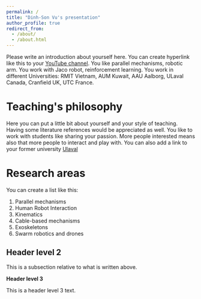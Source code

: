 ```yaml
---
permalink: /
title: "Dinh-Son Vu's presentation"
author_profile: true
redirect_from: 
  - /about/
  - /about.html
---
```

Please write an introduction about yourself here. You can create hyperlink like this to your [YouTube channel](https://www.youtube.com/@AcademiaRobot). 
You like parallel mechanisms, robotic arm. You work with Jaco robot, reinforcement learning. You work in different Universities: RMIT Vietnam, AUM Kuwait, AAU Aalborg, ULaval Canada, Cranfield UK, UTC France. 

Teaching's philosophy
======
Here you can put a little bit about yourself and your style of teaching. Having some literature references would be appreciated as well. 
You like to work with students like sharing your passion. More people interested means also that more people to interact and play with. 
You can also add a link to your former university [Ulaval](https://robot.gmc.ulaval.ca/accueil/?no_cache=1)

Research areas
======
You can create a list like this: 
1. Parallel mechanisms
1. Human Robot Interaction
1. Kinematics
1. Cable-based mechanisms
1. Exoskeletons
1. Swarm robotics and drones

Header level 2
------
This is a subsection relative to what is written above. 

**Header level 3**

This is a header level 3 text. 